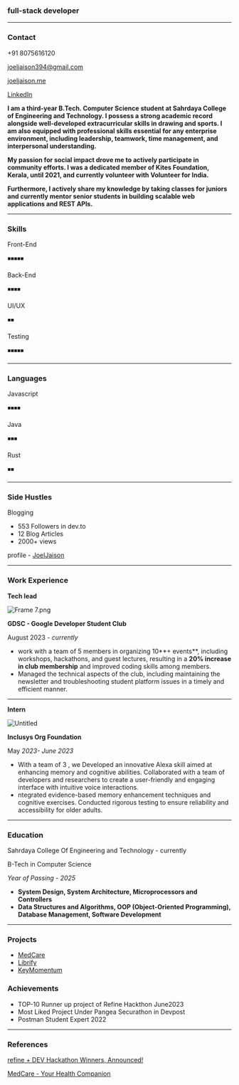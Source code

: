 
### full-stack developer

---

### Contact

+91 8075616120

joeljaison394@gmail.com

[joeljaison.me](https://joeljaison.me)

[LinkedIn](https://www.linkedin.com/login)

**I am a third-year B.Tech. Computer Science student at Sahrdaya College of Engineering and Technology. I possess a strong academic record alongside well-developed extracurricular skills in drawing and sports.  I am also equipped with professional skills essential for any enterprise environment, including leadership, teamwork, time management, and interpersonal understanding.**

**My passion for social impact drove me to actively participate in community efforts. I was a dedicated member of Kites Foundation, Kerala, until 2021, and currently volunteer with Volunteer for India.**

**Furthermore, I actively share my knowledge by taking classes for juniors and currently mentor senior students in building scalable web applications and REST APIs.**

---

### **Skills**

Front-End

◾◾◾◾◾

Back-End

◾◾◾◾

UI/UX

◾◾

Testing

◾◾◾◾◾

---

### Languages

Javascript

◾◾◾◾

Java

◾◾◾

Rust

◾◾

---

### Side Hustles

Blogging

- 553 Followers in dev.to
- 12 Blog Articles
- 2000+ views

profile - [JoelJaison](https://dev.to/joeljaison394)

---

### Work Experience

**Tech lead**

![Frame 7.png](Joel%20Jaison%207513873617cd430c8e85730ca08a487f/Frame_7.png)

**GDSC -  Google Developer Student Club**

August 2023 *- currently*

- work with a team of 5 members in organizing 10**+ events**, including workshops, hackathons, and guest lectures, resulting in a **20% increase in club membership** and improved coding skills among members.
- Managed the technical aspects of the club, including maintaining the newsletter and troubleshooting student platform issues in a timely and efficient manner.

---

**Intern**

![Untitled](Joel%20Jaison%207513873617cd430c8e85730ca08a487f/Untitled.png)

**Inclusys Org Foundation**

May *2023- June 2023*

- With a team of 3 , we Developed an innovative Alexa skill aimed at enhancing memory and cognitive abilities. Collaborated with a team of developers and researchers to create a user-friendly and engaging interface with intuitive voice interactions.
- ntegrated evidence-based memory enhancement techniques and cognitive exercises. Conducted rigorous testing to ensure reliability and accessibility for older adults.

---

### Education

Sahrdaya College Of Engineering and Technology - currently

B-Tech in Computer Science

*Year of Passing - 2025*

- **System Design, System Architecture, Microprocessors and Controllers**
- **Data Structures and Algorithms, OOP (Object-Oriented Programming), Database Management, Software Development**

---

### Projects

- [MedCare](https://github.com/JoelJaison394/MedCare.git)
- [Librify](https://github.com/JoelJaison394/Librify.git)
- [KeyMomentum](https://github.com/JoelJaison394/KEYMOMENTUM.git)

### Achievements

- TOP-10 Runner up project of Refine Hackthon June2023
- Most Liked Project Under Pangea Securathon in Devpost
- Postman Student Expert 2022

---

### References

[refine + DEV Hackathon Winners, Announced!](https://dev.to/devteam/refine-dev-hackathon-winners-announced-237g)

[MedCare - Your Health Companion](https://devpost.com/software/medcare-your-health-companion?ref_content=user-portfolio&ref_feature=in_progress)
